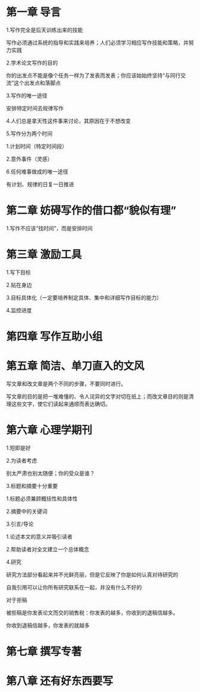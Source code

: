 # 第一章 导言

1.写作完全是后天训练出来的技能

写作必须通过系统的指导和实践来培养；人们必须学习相应写作技能和策略，并努力实践

2.学术论文写作的目的

你的出发点不能是像个任务一样为了发表而发表；你应该始始终坚持“与同行交流”这个出发点和落脚点

3.写作的唯一途径

安排特定时间去规律写作

4.人们总是拿天性这件事来讨论，其原因在于不想改变

5.写作分为两个时间

1.计划时间（特定时间段）

2.意外事件（灵感）

6.任何难事做成的唯一途径

有计划、规律的日复一日推进

# 第二章 妨碍写作的借口都“貌似有理”
1.写作不应该“找时间”，而是安排时间

# 第三章 激励工具
1.写下目标

2.贴在身边

3.目标具体化（一定要培养制定具体、集中和详细写作目标的能力）

4.监控进度

# 第四章 写作互助小组
# 第五章 简洁、单刀直入的文风
写文章和改文章是两个不同的步骤，不要同时进行。

写文章的目的是把一堆难懂的、令人诧异的文字对切在纸上；而改文章目的则是清理这些文字，使它们读起来通顺而表达确切。

# 第六章 心理学期刊
1.短即是好

2.为读者考虑

别太严肃也别太随便；你的受众是谁？

3.标题和摘要十分重要

1.标题必须兼顾概括性和具体性

2.摘要中的关键词

3.引言/导论

1.论述本文的意义并吸引读者

2.帮助读者对全文建立一个总体概念

4.研究

研究方法部分看起来并不光鲜亮丽，但是它反映了你是如何认真对待研究的

自我引用可以让你所有研究联系在一起，并没有什么不好的

对于拒稿

被拒稿是你发表论文而交的销售税：你发表的越多，你收到的退稿信越多。

你收到退稿信越多，你发表的就越多

# 第七章 撰写专著
# 第八章 还有好东西要写